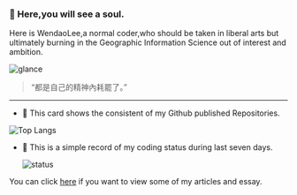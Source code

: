 ### :ghost: Here,you will see a soul.​

Here is WendaoLee,a normal coder,who should be taken in liberal arts but ultimately burning in the Geographic Information Science out of interest and ambition.

![glance](https://github-readme-stats-wendaolee.vercel.app/api?username=WendaoLee&theme=buefy&show_icons=true)

> “都是自己的精神內耗罷了。”

***

- :sunflower: This card shows the consistent of my Github published Repositories.

![Top Langs](https://github-readme-stats-wendaolee.vercel.app/api/top-langs/?username=WendaoLee&layout=compact)

- :seedling: This is a simple record of my coding status during last seven days.

  ![status](https://github-readme-stats-wendaolee.vercel.app/api/wakatime?username=WendaoLee&layout=compact)

You can click [here](404.html) if you want to view some of my articles and essay.

